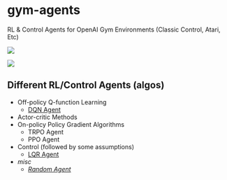 # gym-agents
RL &amp; Control Agents for OpenAI Gym Environments (Classic Control, Atari, Etc)

![](viz/lqr_cartpole.png)

![](viz/dqn_pong.png)


## Different RL/Control Agents (algos)
- Off-policy Q-function Learning
  - [DQN Agent](/rl)
- Actor-critic Methods
- On-policy Policy Gradient Algorithms
  - TRPO Agent
  - PPO Agent
- Control (followed by some assumptions)
  - [LQR Agent](/control/lqr_agent.py)
- *misc*
  - [*Random Agent*](/misc/random_agent.py)
